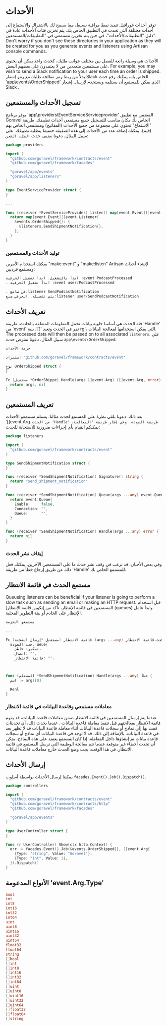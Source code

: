 # الأحداث

توفر أحداث غورافيل تنفيذ نمط مراقبة بسيط، مما يسمح لك بالاشتراك والاستماع إلى أحداث
مختلفة التي تحدث في التطبيق الخاص بك. يتم تخزين فئات الأحداث عادة في دليل "التطبيقات/الأحداث"، في حين يتم تخزين مستمعي
في "التطبيقات/المستمعين". Don't worry if you don't see these directories in your application as they will
be created for you as you generate events and listeners using Artisan console commands.

الأحداث هي وسيلة رائعة للفصل بين مختلف جوانب طلبك، كحدث واحد يمكن أن يحتوي على مستمعين متعددين من
لا يعتمدون على بعضهم البعض. For example, you may wish to send a Slack notification to your user each
time an order is shipped. بدلاً من ربط رمز معالجة طلبك مع رمز إشعار Slack الخاص بك، يمكنك رفع
حدث 'app\events\OrderShipped' الذي يمكن للمستمع أن يستلمه ويستخدم لإرسال إشعار Slack .

## تسجيل الأحداث والمستمعين

يوفر برنامج 'app\providers\EventServiceServiceprovider' المضمن مع تطبيق Goravel الخاص بك مكان مناسب للتسجيل
جميع مستمعي أحداث تطبيقك. طريقة "الاستماع" تحتوي على مجموعة من جميع الأحداث (المفاتيح) ومستمعي
الخاص بهم (قيم). يمكنك إضافة عدد من الأحداث إلى هذه الصفيفة حسبما يتطلبه تطبيقك. على سبيل المثال، دعونا نضيف حدث
`الطلب الشحن`:

```go
package providers

import (
  "github.com/goravel/framework/contracts/event"
  "github.com/goravel/framework/facades"

  "goravel/app/events"
  "goravel/app/listeners"
)

type EventServiceProvider struct {
}

...

func (receiver *EventServiceProvider) listen() map[event.Event][]event.Listener {
  return map[event.Event][]event.Listener{
    &events.OrderShipped{}: {
      &listeners.SendShipmentNotification{},
    },
  }
}
```

### توليد الأحداث والمستمعين

يمكنك استخدام الأمرين "make:event" و "make:listen" Artisan لإنشاء أحداث ومستمع فرديين:

```go
ابدأ بالتشغيل. ابدأ تشغيل الحرفية :event PodcastProcessed
. ابدأ تشغيل الحرفية :event user/PodcastProcessed

. فن صامع:listener SendPodcastNotification
يتم تشغيله. الحرفي صنع:listener user/SendPodcastNotification
```

## تعريف الأحداث

فئة الحدث هي أساسا حاوية بيانات تحمل المعلومات المتعلقة بالحادث، طريقة 'Handle' من
'event' تمر في الحدث وتعيد '[]'. بنية rg'، التي يمكن استخدامها لمعالجة البيانات. The processed data will
then be passed on to all associated `listeners`. على سبيل المثال، دعونا نفترض حدث `app\events\OrderShipped`:

```go
حزمة الأحداث

استيراد "github.com/goravel/framework/contracts/event"

نوع OrderShipped struct {
}

Fc (مستقبل *OrderShippe) Handle(args []event.Arg) ([]event.Arg, error) {
  return args, nil
}
```

## تعريف المستمعين

بعد ذلك، دعونا نلقي نظرة على المستمع لحدث مثالنا. يستلم مستمعو الأحداث '[]event.Arg` من الحدث
'Handle' طريقة العودة. وفي إطار طريقة 'المعالجة`، يمكنكم القيام بأي إجراءات ضرورية للاستجابة للحدث:

```go
package listeners

import (
  "github.com/goravel/framework/contracts/event"
)

type SendShipmentNotification struct {
}

func (receiver *SendShipmentNotification) Signature() string {
  return "send_shipment_notification"
}

func (receiver *SendShipmentNotification) Queue(args ...any) event.Queue {
  return event.Queue{
    Enable:     false,
    Connection: "",
    Queue:      "",
  }
}

func (receiver *SendShipmentNotification) Handle(args ...any) error {
  return nil
}
```

### إيقاف نشر الحدث

وفي بعض الأحيان، قد ترغب في وقف نشر حدث ما على المستمعين الآخرين. يمكنك فعل ذلك عن طريق إرجاع خطأ من
طريقة 'Handle' للمستمع الخاص بك.

## مستمع الحدث في قائمة الانتظار

Queueing listeners can be beneficial if your listener is going to perform a slow task such as sending an email or making
an HTTP request. قبل استخدام المستمعين في قائمة الإنتظار، تأكد من [تكوين قائمة الإنتظار] (queues) وابدأ عامل الإنتظار
على الخادم أو بيئة التطوير المحلية.

```go
مستمعو الحزمة

...

Fc (مستقبل *إرسال الشحنة) قائمة الانتظار (args ...any) حدث.قائمة الانتظار {
  حدث العودة. ueue{
    تمكين: خاطئ،
    اتصال: "",
    قائمة الانتظار: ""،



func (المستلم *SendShipmentNotification) Handle(args . .any) خطأ {
  اسم := args[0]

  Renl
}
```

### معاملات مستمعي وقاعدة البيانات في قائمة الانتظار

عندما يتم إرسال المستمعين في قائمة الانتظار ضمن معاملات قاعدة البيانات، قد يقوم قائمة الانتظار بمعالجتهم قبل تنفيذ معاملة قاعدة البيانات
. عندما يحدث ذلك، أي تحديثات قمت بها إلى نماذج أو سجلات قاعدة البيانات أثناء معاملة قاعدة البيانات
قد لا تظهر بعد في قاعدة البيانات. بالإضافة إلى ذلك، قد لا توجد في قاعدة البيانات أي نماذج أو سجلات قاعدة بيانات تم إنشاؤها
داخل المعاملة. إذا كان المستمع يعتمد على هذه النماذج، يمكن أن تحدث أخطاء غير متوقعة
عندما تتم معالجة الوظيفة التي ترسل المستمع في قائمة الانتظار. في هذا الوقت، يجب وضع الحدث خارج
معاملات قاعدة البيانات.

## إرسال الأحداث

يمكننا إرسال الأحداث بواسطة أسلوب `facades.Event().Job().Dispatch()`.

```go
package controllers

import (
  "github.com/goravel/framework/contracts/event"
  "github.com/goravel/framework/contracts/http"
  "github.com/goravel/framework/facades"

  "goravel/app/events"
)

type UserController struct {
}

func (r UserController) Show(ctx http.Context) {
  err := facades.Event().Job(&events.OrderShipped{}, []event.Arg{
    {Type: "string", Value: "Goravel"},
    {Type: "int", Value: 1},
  }).Dispatch()
}
```

## الأنواع المدعومة 'event.Arg.Type'

```go
bool
int
int8
int16
int32
int64
uint
uint8
uint16
uint32
uint64
float32
float64
string
[]bool
[]int
[]int8
[]int16
[]int32
[]int64
[]uint
[]uint8
[]uint16
[]uint32
[]uint64
[]float32
[]float64
[]string
```
